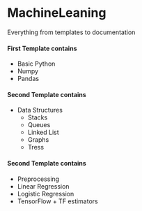 # MachineLeaning
Everything from templates to documentation

#### First Template contains
  - Basic Python 
  - Numpy 
  - Pandas

#### Second Template contains
  - Data Structures 
    - Stacks 
    - Queues
    - Linked List
    - Graphs
    - Tress


#### Second Template contains
  - Preprocessing 
  - Linear Regression
  - Logistic Regression
  - TensorFlow + TF estimators
 
